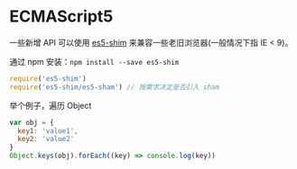 # ECMAScript5

一些新增 API 可以使用 [es5-shim](https://github.com/es-shims/es5-shim) 来兼容一些老旧浏览器(一般情况下指 IE < 9)。

通过 npm 安装：`npm install --save es5-shim`

``` javascript
require('es5-shim')
require('es5-shim/es5-sham') // 按需求决定是否引入 sham
```

举个例子，遍历 Object

``` javascript
var obj = {
  key1: 'value1',
  key2: 'value2'
}
Object.keys(obj).forEach((key) => console.log(key))
```